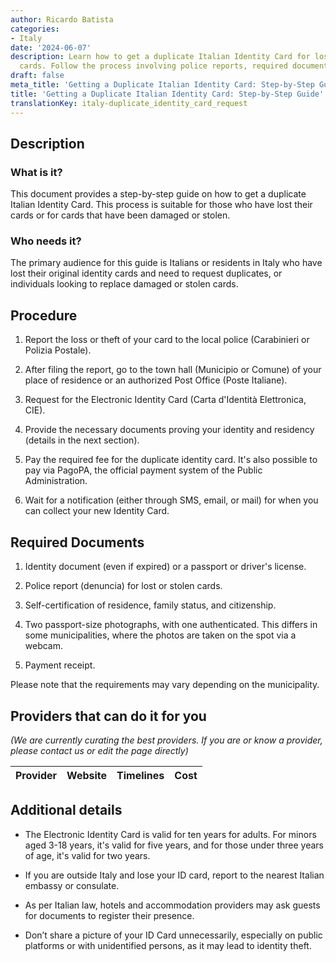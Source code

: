 ```yaml
---
author: Ricardo Batista
categories:
- Italy
date: '2024-06-07'
description: Learn how to get a duplicate Italian Identity Card for lost or damaged
  cards. Follow the process involving police reports, required documents, and fees.
draft: false
meta_title: 'Getting a Duplicate Italian Identity Card: Step-by-Step Guide'
title: 'Getting a Duplicate Italian Identity Card: Step-by-Step Guide'
translationKey: italy-duplicate_identity_card_request
---
```



## Description
### What is it?
This document provides a step-by-step guide on how to get a duplicate Italian Identity Card. This process is suitable for those who have lost their cards or for cards that have been damaged or stolen.

### Who needs it?
The primary audience for this guide is Italians or residents in Italy who have lost their original identity cards and need to request duplicates, or individuals looking to replace damaged or stolen cards.

## Procedure

1. Report the loss or theft of your card to the local police (Carabinieri or Polizia Postale).
   
2. After filing the report, go to the town hall (Municipio or Comune) of your place of residence or an authorized Post Office (Poste Italiane). 

3. Request for the Electronic Identity Card (Carta d'Identità Elettronica, CIE). 

4. Provide the necessary documents proving your identity and residency (details in the next section).

5. Pay the required fee for the duplicate identity card. It's also possible to pay via PagoPA, the official payment system of the Public Administration.

6. Wait for a notification (either through SMS, email, or mail) for when you can collect your new Identity Card.

## Required Documents

1. Identity document (even if expired) or a passport or driver's license.

2. Police report (denuncia) for lost or stolen cards.

3. Self-certification of residence, family status, and citizenship.

4. Two passport-size photographs, with one authenticated. This differs in some municipalities, where the photos are taken on the spot via a webcam.

5. Payment receipt.

Please note that the requirements may vary depending on the municipality.

## Providers that can do it for you

_(We are currently curating the best providers. If you are or know a provider, please contact us or edit the page directly)_

| Provider        |     Website     |     Timelines    |       Cost      |
| --------------- | --------------- |  :-------------: | :-------------: |

## Additional details

- The Electronic Identity Card is valid for ten years for adults. For minors aged 3-18 years, it's valid for five years, and for those under three years of age, it's valid for two years.

- If you are outside Italy and lose your ID card, report to the nearest Italian embassy or consulate.

- As per Italian law, hotels and accommodation providers may ask guests for documents to register their presence.

- Don’t share a picture of your ID Card unnecessarily, especially on public platforms or with unidentified persons, as it may lead to identity theft.